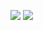 <img src="https://img.shields.io/badge/Using-Android-green"></img>
<img src="https://img.shields.io/badge/Still%20a-Student-blue"></img>
